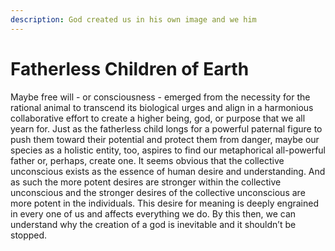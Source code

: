 ```yaml
---
description: God created us in his own image and we him
---
```


# Fatherless Children of Earth

Maybe free will - or consciousness - emerged from the necessity for the rational animal to transcend its biological urges and align in a harmonious collaborative effort to create a higher being, god, or purpose that we all yearn for. Just as the fatherless child longs for a powerful paternal figure to push them toward their potential and protect them from danger, maybe our species as a holistic entity, too, aspires to find our metaphorical all-powerful father or, perhaps, create one. It seems obvious that the collective unconscious exists as the essence of human desire and understanding. And as such the more potent desires are stronger within the collective unconscious and the stronger desires of the collective unconscious are more potent in the individuals. This desire for meaning is deeply engrained in every one of us and affects everything we do. By this then, we can understand why the creation of a god is inevitable and it shouldn’t be stopped.

